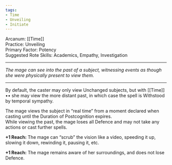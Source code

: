 ```yaml
---
tags:
- Time
- Unveiling
- Initiate
---
```


Arcanum: [[Time]]\
Practice: Unveiling\
Primary Factor: Potency\
Suggested Rote Skills: Academics, Empathy, Investigation

---

_The mage can see into the past of a subject, witnessing events as though she were physically present to view them._

---

By default, the caster may only view Unchanged subjects, but with [[Time]] •• she may view the more distant past, in which case the spell is Withstood by temporal sympathy.

The mage views the subject in “real time” from a moment declared when casting until the Duration of Postcognition expires.\
While viewing the past, the mage loses all Defence and may not take any actions or cast further spells.

**+1 Reach:** The mage can “scrub” the vision like a video, speeding it up, slowing it down, rewinding it, pausing it, etc.

**+1 Reach:** The mage remains aware of her surroundings, and does not lose Defence.